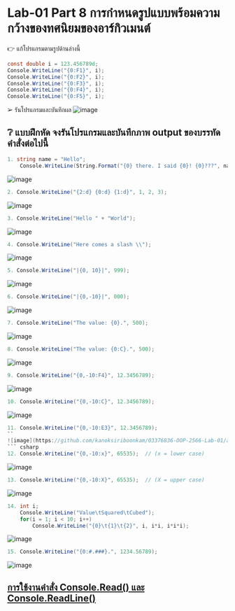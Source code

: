 # Lab-01  Part 8  การกำหนดรูปแบบพร้อมความกว้างของทศนิยมของอาร์กิวเมนต์

👉 แก้โปรแกรมตามรูปด้านล่างนี้
```csharp
const double i = 123.456789d;
Console.WriteLine("{0:F1}", i);
Console.WriteLine("{0:F2}", i);
Console.WriteLine("{0:F3}", i);
Console.WriteLine("{0:F4}", i);
Console.WriteLine("{0:F5}", i);
```
➢ รันโปรแกรมและบันทึกผล
![image](https://github.com/kanoksiriboonkam/03376836-OOP-2566-Lab-01/assets/144196048/58f1adcd-ca83-4a88-b90e-e0f7577e2d86)

## ❔ แบบฝึกหัด จงรันโปรแกรมและบันทึกภาพ output ของบรรทัดคำสั่งต่อไปนี้

``` csharp
1. string name = "Hello";
    Console.WriteLine(String.Format("{0} there. I said {0}! {0}???", name));
```
![image](https://github.com/kanoksiriboonkam/03376836-OOP-2566-Lab-01/assets/144196048/f3464a2a-66b3-44fb-8570-c60e77b42d2a)
``` csharp
2. Console.WriteLine("{2:d} {0:d} {1:d}", 1, 2, 3);
```
![image](https://github.com/kanoksiriboonkam/03376836-OOP-2566-Lab-01/assets/144196048/11b9e0a9-a079-4ac0-ad83-ee2d57ea48c4)
``` csharp
3. Console.WriteLine("Hello " + "World");
```
![image](https://github.com/kanoksiriboonkam/03376836-OOP-2566-Lab-01/assets/144196048/4a4dd2ad-926b-41ef-8492-848033ab7905)
``` csharp
4. Console.WriteLine("Here comes a slash \\");
```
![image](https://github.com/kanoksiriboonkam/03376836-OOP-2566-Lab-01/assets/144196048/23d6bb92-92ec-4ad3-b1dd-ab9258f70542)
``` csharp
5. Console.WriteLine("|{0, 10}|", 999);
```
![image](https://github.com/kanoksiriboonkam/03376836-OOP-2566-Lab-01/assets/144196048/6b34dece-cad5-4411-ac0c-a24e94f6a57d)
``` csharp
6. Console.WriteLine("|{0,-10}|", 000);
```
![image](https://github.com/kanoksiriboonkam/03376836-OOP-2566-Lab-01/assets/144196048/f6bd5b82-43fa-4011-ab30-8b54a4d1ed8e)
``` csharp
7. Console.WriteLine("The value: {0}.", 500);
```
![image](https://github.com/kanoksiriboonkam/03376836-OOP-2566-Lab-01/assets/144196048/c0aae91f-8530-40b0-9f7f-e8848e653731)
``` csharp
8. Console.WriteLine("The value: {0:C}.", 500);
```
![image](https://github.com/kanoksiriboonkam/03376836-OOP-2566-Lab-01/assets/144196048/8c3ffe03-087b-46d4-aeb5-eb21054ae612)
``` csharp
9. Console.WriteLine("{0,-10:F4}", 12.3456789);
```
![image](https://github.com/kanoksiriboonkam/03376836-OOP-2566-Lab-01/assets/144196048/6067373b-9336-4e15-a2fe-f0344b4e0b5e)
``` csharp
10. Console.WriteLine("{0,-10:C}", 12.3456789);
```
![image](https://github.com/kanoksiriboonkam/03376836-OOP-2566-Lab-01/assets/144196048/d3a45c12-4fdd-4036-b507-d3702ec81828)
``` csharp
11. Console.WriteLine("{0,-10:E3}", 12.3456789);
``
![image](https://github.com/kanoksiriboonkam/03376836-OOP-2566-Lab-01/assets/144196048/32ac56e9-9a3c-43c8-a591-9810486173b9)
``` csharp
12. Console.WriteLine("{0,-10:x}", 65535);  // (x = lower case)
```
![image](https://github.com/kanoksiriboonkam/03376836-OOP-2566-Lab-01/assets/144196048/997a1ece-6f43-486a-8e84-9f04b5728b9d)
``` csharp
13. Console.WriteLine("{0,-10:X}", 65535);  // (X = upper case)
```
![image](https://github.com/kanoksiriboonkam/03376836-OOP-2566-Lab-01/assets/144196048/ab77a433-283d-4a39-aa09-964c72c3d9dc)
``` csharp
14. int i;
    Console.WriteLine("Value\tSquared\tCubed");
    for(i = 1; i < 10; i++)
        Console.WriteLine("{0}\t{1}\t{2}", i, i*i, i*i*i);
```
![image](https://github.com/kanoksiriboonkam/03376836-OOP-2566-Lab-01/assets/144196048/93532668-d770-4f9b-8b18-94d823ba69d2)
``` csharp
15. Console.WriteLine("{0:#.###}.", 1234.56789);
```
![image](https://github.com/kanoksiriboonkam/03376836-OOP-2566-Lab-01/assets/144196048/5ee093b4-5ba2-45e0-9ae5-4991da20129c)

## [การใช้งานคำสั่ง Console.Read() และ Console.ReadLine()](./Lab-01-part-9-12.md)
